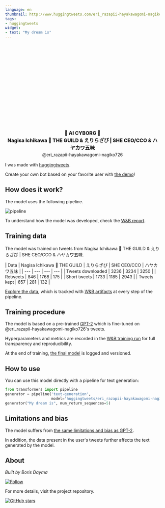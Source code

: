 ```yaml
---
language: en
thumbnail: http://www.huggingtweets.com/eri_razapii-hayakawagomi-nagiko726/1642467789468/predictions.png
tags:
- huggingtweets
widget:
- text: "My dream is"
---
```


<div class="inline-flex flex-col" style="line-height: 1.5;">
    <div class="flex">
        <div
			style="display:inherit; margin-left: 4px; margin-right: 4px; width: 92px; height:92px; border-radius: 50%; background-size: cover; background-image: url(&#39;https://pbs.twimg.com/profile_images/1242278691494756352/TfHYNcpA_400x400.jpg&#39;)">
        </div>
        <div
            style="display:inherit; margin-left: 4px; margin-right: 4px; width: 92px; height:92px; border-radius: 50%; background-size: cover; background-image: url(&#39;https://pbs.twimg.com/profile_images/1463699400405164034/aRY9jlnO_400x400.jpg&#39;)">
        </div>
        <div
            style="display:inherit; margin-left: 4px; margin-right: 4px; width: 92px; height:92px; border-radius: 50%; background-size: cover; background-image: url(&#39;https://pbs.twimg.com/profile_images/1087144695568855041/p7u3lvnC_400x400.jpg&#39;)">
        </div>
    </div>
    <div style="text-align: center; margin-top: 3px; font-size: 16px; font-weight: 800">🤖 AI CYBORG 🤖</div>
    <div style="text-align: center; font-size: 16px; font-weight: 800">Nagisa Ichikawa 🧠 THE GUILD & えりらざぴ | SHE CEO/CCO & ハヤカワ五味</div>
    <div style="text-align: center; font-size: 14px;">@eri_razapii-hayakawagomi-nagiko726</div>
</div>

I was made with [huggingtweets](https://github.com/borisdayma/huggingtweets).

Create your own bot based on your favorite user with [the demo](https://colab.research.google.com/github/borisdayma/huggingtweets/blob/master/huggingtweets-demo.ipynb)!

## How does it work?

The model uses the following pipeline.

![pipeline](https://github.com/borisdayma/huggingtweets/blob/master/img/pipeline.png?raw=true)

To understand how the model was developed, check the [W&B report](https://wandb.ai/wandb/huggingtweets/reports/HuggingTweets-Train-a-Model-to-Generate-Tweets--VmlldzoxMTY5MjI).

## Training data

The model was trained on tweets from Nagisa Ichikawa 🧠 THE GUILD & えりらざぴ | SHE CEO/CCO & ハヤカワ五味.

| Data | Nagisa Ichikawa 🧠 THE GUILD | えりらざぴ | SHE CEO/CCO | ハヤカワ五味 |
| --- | --- | --- | --- |
| Tweets downloaded | 3236 | 3234 | 3250 |
| Retweets | 846 | 1768 | 175 |
| Short tweets | 1733 | 1185 | 2943 |
| Tweets kept | 657 | 281 | 132 |

[Explore the data](https://wandb.ai/wandb/huggingtweets/runs/1wxptdvg/artifacts), which is tracked with [W&B artifacts](https://docs.wandb.com/artifacts) at every step of the pipeline.

## Training procedure

The model is based on a pre-trained [GPT-2](https://huggingface.co/gpt2) which is fine-tuned on @eri_razapii-hayakawagomi-nagiko726's tweets.

Hyperparameters and metrics are recorded in the [W&B training run](https://wandb.ai/wandb/huggingtweets/runs/1g5vtvdk) for full transparency and reproducibility.

At the end of training, [the final model](https://wandb.ai/wandb/huggingtweets/runs/1g5vtvdk/artifacts) is logged and versioned.

## How to use

You can use this model directly with a pipeline for text generation:

```python
from transformers import pipeline
generator = pipeline('text-generation',
                     model='huggingtweets/eri_razapii-hayakawagomi-nagiko726')
generator("My dream is", num_return_sequences=5)
```

## Limitations and bias

The model suffers from [the same limitations and bias as GPT-2](https://huggingface.co/gpt2#limitations-and-bias).

In addition, the data present in the user's tweets further affects the text generated by the model.

## About

*Built by Boris Dayma*

[![Follow](https://img.shields.io/twitter/follow/borisdayma?style=social)](https://twitter.com/intent/follow?screen_name=borisdayma)

For more details, visit the project repository.

[![GitHub stars](https://img.shields.io/github/stars/borisdayma/huggingtweets?style=social)](https://github.com/borisdayma/huggingtweets)
